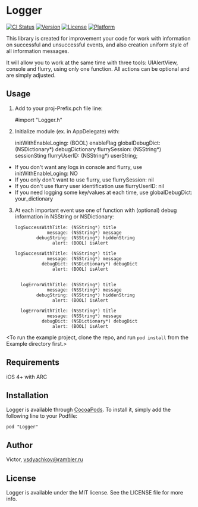 # Logger

[![CI Status](http://img.shields.io/travis/Victor/Logger.svg?style=flat)](https://travis-ci.org/Victor/Logger)
[![Version](https://img.shields.io/cocoapods/v/Logger.svg?style=flat)](http://cocoadocs.org/docsets/Logger)
[![License](https://img.shields.io/cocoapods/l/Logger.svg?style=flat)](http://cocoadocs.org/docsets/Logger)
[![Platform](https://img.shields.io/cocoapods/p/Logger.svg?style=flat)](http://cocoadocs.org/docsets/Logger)

This library is created for improvement your code for work with information on successful and unsuccessful events, and also creation uniform style of all information messages.

It will allow you to work at the same time with three tools: UIAlertView, console and flurry, using only one function. 
All actions can be optional and are simply adjusted.

## Usage

1) Add to your proj-Prefix.pch file line:

      #import "Logger.h"

2) Initialize module (ex. in AppDelegate) with:

      initWithEnableLoging: (BOOL) enableFlag
           globalDebugDict: (NSDictionary*) debugDictionary
             flurrySession: (NSString*) sessionSting
              flurryUserID: (NSString*) userString;


+ If you don't want any logs in console and flurry, use initWithEnableLoging: NO
+ If you only don't want to use flurry, use flurrySession: nil
+ If you don't use flurry user identification use flurryUserID: nil
+ If you need logging some key/values at each time, use globalDebugDict: your_dictionary


3) At each important event use one of function with (optional) debug information in NSString or NSDictionary:

       logSuccessWithTitle: (NSString*) title 
                   message: (NSString*) message 
               debugString: (NSString*) hiddenString 
                     alert: (BOOL) isAlert

       logSuccessWithTitle: (NSString*) title 
                   message: (NSString*) message 
                 debugDict: (NSDictionary*) debugDict 
                     alert: (BOOL) isAlert


         logErrorWithTitle: (NSString*) title 
                   message: (NSString*) message 
               debugString: (NSString*) hiddenString 
                     alert: (BOOL) isAlert

         logErrorWithTitle: (NSString*) title 
                   message: (NSString*) message 
                 debugDict: (NSDictionary*) debugDict 
                     alert: (BOOL) isAlert


<To run the example project, clone the repo, and run `pod install` from the Example directory first.>

## Requirements

iOS 4+ with ARC

## Installation

Logger is available through [CocoaPods](http://cocoapods.org). To install
it, simply add the following line to your Podfile:

    pod "Logger"

## Author

Victor, vsdyachkov@rambler.ru

## License

Logger is available under the MIT license. See the LICENSE file for more info.
